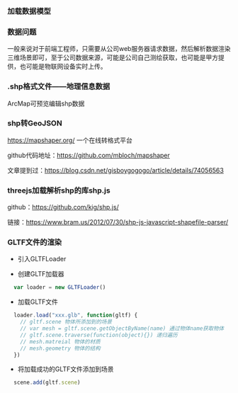 ### 加载数据模型

### 数据问题

一般来说对于前端工程师，只需要从公司web服务器请求数据，然后解析数据渲染三维场景即可，至于公司数据来源，可能是公司自己测绘获取，也可能是甲方提供，也可能是物联网设备实时上传。

### .shp格式文件——地理信息数据

ArcMap可预览编辑shp数据

### shp转GeoJSON

https://mapshaper.org/  一个在线转格式平台

github代码地址：https://github.com/mbloch/mapshaper

文章提到过：https://blog.csdn.net/gisboygogogo/article/details/74056563

### threejs加载解析shp的库shp.js

github：https://github.com/kig/shp.js/

链接：https://www.bram.us/2012/07/30/shp-js-javascript-shapefile-parser/

### GLTF文件的渲染

- 引入GLTFLoader

- 创建GLTF加载器

```js
  var loader = new GLTFLoader()
```

- 加载GLTF文件

```js
  loader.load("xxx.glb", function(gltf) {
    // gltf.scene 物体所添加到的场景
    // var mesh = gltf.scene.getObjectByName(name) 通过物体name获取物体
    // gltf.scene.traverse(function(object){}) 递归遍历
    // mesh.matreial 物体的材质
    // mesh.geometry 物体的结构
  })
```

- 将加载成功的GLTF文件添加到场景

```js
  scene.add(gltf.scene)
```